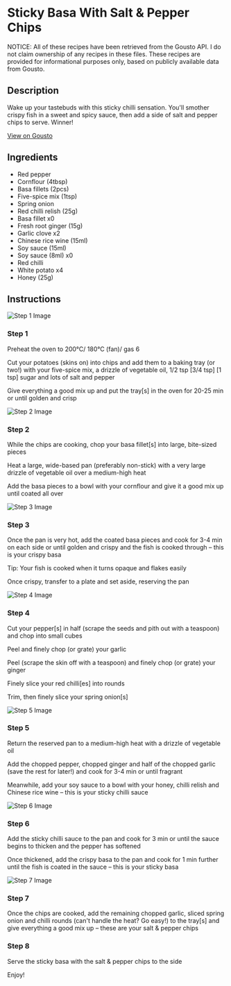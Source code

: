 # Sticky Basa With Salt & Pepper Chips

NOTICE: All of these recipes have been retrieved from the Gousto API. I do not claim ownership of any recipes in these files. These recipes are provided for informational purposes only, based on publicly available data from Gousto.

## Description

Wake up your tastebuds with this sticky chilli sensation. You'll smother crispy fish in a sweet and spicy sauce, then add a side of salt and pepper chips to serve. Winner!

[View on Gousto](https://www.gousto.co.uk/recipes/cookbook/sticky-chilli-basa-with-salt-pepper-chips)

## Ingredients

- Red pepper
- Cornflour (4tbsp)
- Basa fillets (2pcs)
- Five-spice mix (1tsp)
- Spring onion
- Red chilli relish (25g)
- Basa fillet x0
- Fresh root ginger (15g)
- Garlic clove x2
- Chinese rice wine (15ml)
- Soy sauce (15ml)
- Soy sauce (8ml) x0
- Red chilli
- White potato x4
- Honey (25g)

## Instructions

![Step 1 Image](https://production-media.gousto.co.uk/cms/recipe-step-image/step-1-1621257504053-x200.jpg)

### Step 1

Preheat the oven to 200°C/ 180°C (fan)/ gas 6

Cut your potatoes (skins on) into chips and add them to a baking tray (or two!) with your five-spice mix, a drizzle of vegetable oil, 1/2 tsp <span class="text-purple">[3/4 tsp]</span><span class="text-danger"> [1 tsp] </span>sugar and lots of salt and pepper

Give everything a good mix up and put the tray[s] in the oven for 20-25 min or until golden and crisp

![Step 2 Image](https://production-media.gousto.co.uk/cms/recipe-step-image/step-2-1621257509336-x200.jpg)

### Step 2

While the chips are cooking, chop your basa fillet[s] into large, bite-sized pieces

Heat a large, wide-based pan (preferably non-stick) with a very large drizzle of vegetable oil over a medium-high heat

Add the basa pieces to a bowl with your cornflour and give it a good mix up until coated all over

![Step 3 Image](https://production-media.gousto.co.uk/cms/recipe-step-image/step-3-1621257514921-x200.jpg)

### Step 3

Once the pan is very hot, add the coated basa pieces and cook for 3-4 min on each side or until golden and crispy and the fish is cooked through – this is your crispy basa

Tip: Your fish is cooked when it turns opaque and flakes easily

Once crispy, transfer to a plate and set aside, reserving the pan

![Step 4 Image](https://production-media.gousto.co.uk/cms/recipe-step-image/step-4-1621257522333-x200.jpg)

### Step 4

Cut your pepper[s] in half (scrape the seeds and pith out with a teaspoon) and chop into small cubes

Peel and finely chop (or grate) your garlic

Peel (scrape the skin off with a teaspoon) and finely chop (or grate) your ginger

Finely slice your red chilli[es] into rounds

Trim, then finely slice your spring onion[s]

![Step 5 Image](https://production-media.gousto.co.uk/cms/recipe-step-image/step-5-1621257529374-x200.jpg)

### Step 5

Return the reserved pan to a medium-high heat with a drizzle of vegetable oil

Add the chopped pepper, chopped ginger and half of the chopped garlic (save the rest for later!) and cook for 3-4 min or until fragrant

Meanwhile, add your soy sauce to a bowl with your honey, chilli relish and Chinese rice wine – this is your sticky chilli sauce

![Step 6 Image](https://production-media.gousto.co.uk/cms/recipe-step-image/step-6-1621257542746-x200.jpg)

### Step 6

Add the sticky chilli sauce to the pan and cook for 3 min or until the sauce begins to thicken and the pepper has softened

Once thickened, add the crispy basa to the pan and cook for 1 min further until the fish is coated in the sauce – this is your sticky basa

![Step 7 Image](https://production-media.gousto.co.uk/cms/recipe-step-image/step-7-1621257550328-x200.jpg)

### Step 7

Once the chips are cooked, add the remaining chopped garlic, sliced spring onion and chilli rounds (can't handle the heat? Go easy!) to the tray[s] and give everything a good mix up – these are your salt & pepper chips

### Step 8

Serve the sticky basa with the salt & pepper chips to the side

Enjoy!

